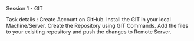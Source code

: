 Session 1 - GIT

Task details : Create Account on GitHub. Install the GIT in your local Machine/Server. Create the Repository using GIT Commands. Add the files to your exisiting repository and push the changes to Remote Server.

